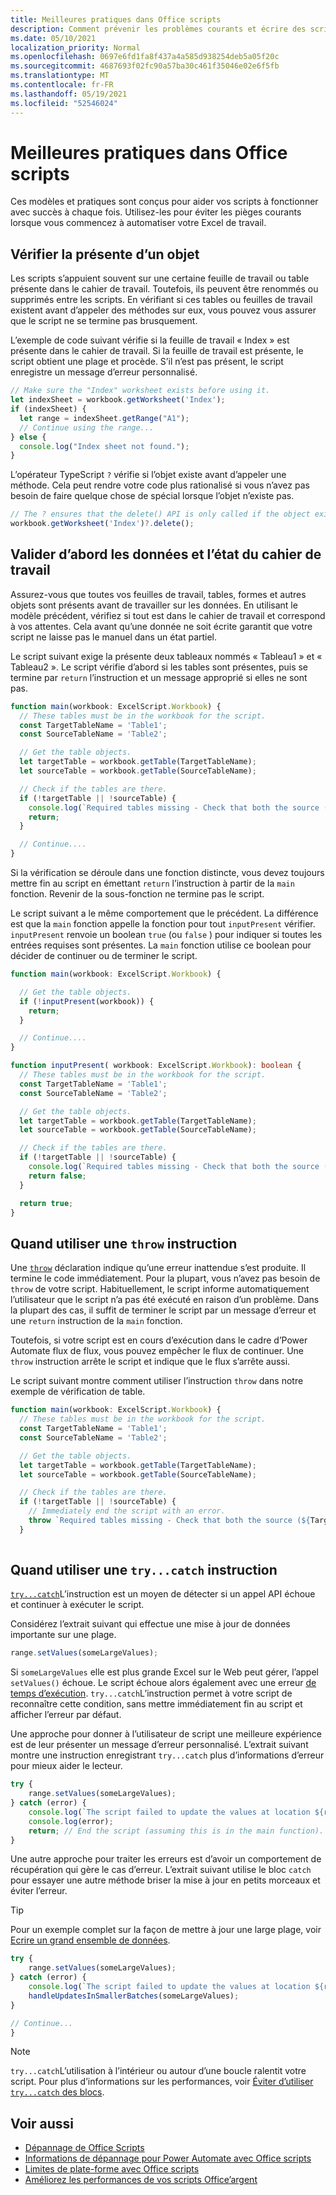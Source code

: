 ```yaml
---
title: Meilleures pratiques dans Office scripts
description: Comment prévenir les problèmes courants et écrire des scripts Office qui peuvent gérer des entrées ou des données inattendues.
ms.date: 05/10/2021
localization_priority: Normal
ms.openlocfilehash: 0697e6fd1fa8f437a4a585d938254deb5a05f20c
ms.sourcegitcommit: 4687693f02fc90a57ba30c461f35046e02e6f5fb
ms.translationtype: MT
ms.contentlocale: fr-FR
ms.lasthandoff: 05/19/2021
ms.locfileid: "52546024"
---
```

# <a name="best-practices-in-office-scripts"></a>Meilleures pratiques dans Office scripts

Ces modèles et pratiques sont conçus pour aider vos scripts à fonctionner avec succès à chaque fois. Utilisez-les pour éviter les pièges courants lorsque vous commencez à automatiser votre Excel de travail.

## <a name="verify-an-object-is-present"></a>Vérifier la présente d’un objet

Les scripts s’appuient souvent sur une certaine feuille de travail ou table présente dans le cahier de travail. Toutefois, ils peuvent être renommés ou supprimés entre les scripts. En vérifiant si ces tables ou feuilles de travail existent avant d’appeler des méthodes sur eux, vous pouvez vous assurer que le script ne se termine pas brusquement.

L’exemple de code suivant vérifie si la feuille de travail « Index » est présente dans le cahier de travail. Si la feuille de travail est présente, le script obtient une plage et procède. S’il n’est pas présent, le script enregistre un message d’erreur personnalisé.

```TypeScript
// Make sure the "Index" worksheet exists before using it.
let indexSheet = workbook.getWorksheet('Index');
if (indexSheet) {
  let range = indexSheet.getRange("A1");
  // Continue using the range...
} else {
  console.log("Index sheet not found.");
}
```

L’opérateur TypeScript `?` vérifie si l’objet existe avant d’appeler une méthode. Cela peut rendre votre code plus rationalisé si vous n’avez pas besoin de faire quelque chose de spécial lorsque l’objet n’existe pas.

```TypeScript
// The ? ensures that the delete() API is only called if the object exists.
workbook.getWorksheet('Index')?.delete();
```

## <a name="validate-data-and-workbook-state-first"></a>Valider d’abord les données et l’état du cahier de travail

Assurez-vous que toutes vos feuilles de travail, tables, formes et autres objets sont présents avant de travailler sur les données. En utilisant le modèle précédent, vérifiez si tout est dans le cahier de travail et correspond à vos attentes. Cela avant qu’une donnée ne soit écrite garantit que votre script ne laisse pas le manuel dans un état partiel.

Le script suivant exige la présente deux tableaux nommés « Tableau1 » et « Tableau2 ». Le script vérifie d’abord si les tables sont présentes, puis se termine par `return` l’instruction et un message approprié si elles ne sont pas.

```TypeScript
function main(workbook: ExcelScript.Workbook) {
  // These tables must be in the workbook for the script.
  const TargetTableName = 'Table1';
  const SourceTableName = 'Table2';

  // Get the table objects.
  let targetTable = workbook.getTable(TargetTableName);
  let sourceTable = workbook.getTable(SourceTableName);

  // Check if the tables are there.
  if (!targetTable || !sourceTable) {
    console.log(`Required tables missing - Check that both the source (${TargetTableName}) and target (${SourceTableName}) tables are present before running the script.`);
    return;
  }

  // Continue....
}
```

Si la vérification se déroule dans une fonction distincte, vous devez toujours mettre fin au script en émettant `return` l’instruction à partir de la `main` fonction. Revenir de la sous-fonction ne termine pas le script.

Le script suivant a le même comportement que le précédent. La différence est que la `main` fonction appelle la fonction pour tout `inputPresent` vérifier. `inputPresent` renvoie un boolean `true` (ou `false` ) pour indiquer si toutes les entrées requises sont présentes. La `main` fonction utilise ce boolean pour décider de continuer ou de terminer le script.

```TypeScript
function main(workbook: ExcelScript.Workbook) {

  // Get the table objects.
  if (!inputPresent(workbook)) {
    return;
  }

  // Continue....
}

function inputPresent( workbook: ExcelScript.Workbook): boolean {
  // These tables must be in the workbook for the script.
  const TargetTableName = 'Table1';
  const SourceTableName = 'Table2';

  // Get the table objects.
  let targetTable = workbook.getTable(TargetTableName);
  let sourceTable = workbook.getTable(SourceTableName);

  // Check if the tables are there.
  if (!targetTable || !sourceTable) {
    console.log(`Required tables missing - Check that both the source (${TargetTableName}) and target (${SourceTableName}) tables are present before running the script.`);
    return false;
  }

  return true;
}
```

## <a name="when-to-use-a-throw-statement"></a>Quand utiliser une `throw` instruction

Une [`throw`](https://developer.mozilla.org/docs/web/javascript/reference/statements/throw) déclaration indique qu’une erreur inattendue s’est produite. Il termine le code immédiatement. Pour la plupart, vous n’avez pas besoin de `throw` de votre script. Habituellement, le script informe automatiquement l’utilisateur que le script n’a pas été exécuté en raison d’un problème. Dans la plupart des cas, il suffit de terminer le script par un message d’erreur et une `return` instruction de la `main` fonction.

Toutefois, si votre script est en cours d’exécution dans le cadre d’Power Automate flux de flux, vous pouvez empêcher le flux de continuer. Une `throw` instruction arrête le script et indique que le flux s’arrête aussi.

Le script suivant montre comment utiliser l’instruction `throw` dans notre exemple de vérification de table.

```TypeScript
function main(workbook: ExcelScript.Workbook) {
  // These tables must be in the workbook for the script.
  const TargetTableName = 'Table1';
  const SourceTableName = 'Table2';

  // Get the table objects.
  let targetTable = workbook.getTable(TargetTableName);
  let sourceTable = workbook.getTable(SourceTableName);

  // Check if the tables are there.
  if (!targetTable || !sourceTable) {
    // Immediately end the script with an error.
    throw `Required tables missing - Check that both the source (${TargetTableName}) and target (${SourceTableName}) tables are present before running the script.`;
  }
  
```

## <a name="when-to-use-a-trycatch-statement"></a>Quand utiliser une `try...catch` instruction

[`try...catch`](https://developer.mozilla.org/docs/Web/JavaScript/Reference/Statements/try...catch)L’instruction est un moyen de détecter si un appel API échoue et continuer à exécuter le script.

Considérez l’extrait suivant qui effectue une mise à jour de données importante sur une plage.

```TypeScript
range.setValues(someLargeValues);
```

Si `someLargeValues` elle est plus grande Excel sur le Web peut gérer, l’appel `setValues()` échoue. Le script échoue alors également avec une erreur [de temps d’exécution](../testing/troubleshooting.md#runtime-errors). `try...catch`L’instruction permet à votre script de reconnaître cette condition, sans mettre immédiatement fin au script et afficher l’erreur par défaut.

Une approche pour donner à l’utilisateur de script une meilleure expérience est de leur présenter un message d’erreur personnalisé. L’extrait suivant montre une instruction enregistrant `try...catch` plus d’informations d’erreur pour mieux aider le lecteur.

```TypeScript
try {
    range.setValues(someLargeValues);
} catch (error) {
    console.log(`The script failed to update the values at location ${range.getAddress()}. Please inspect and run again.`);
    console.log(error);
    return; // End the script (assuming this is in the main function).
}
```

Une autre approche pour traiter les erreurs est d’avoir un comportement de récupération qui gère le cas d’erreur. L’extrait suivant utilise le bloc `catch` pour essayer une autre méthode briser la mise à jour en petits morceaux et éviter l’erreur.

> [!TIP]
> Pour un exemple complet sur la façon de mettre à jour une large plage, voir [Ecrire un grand ensemble de données](../resources/samples/write-large-dataset.md).

```TypeScript
try {
    range.setValues(someLargeValues);
} catch (error) {
    console.log(`The script failed to update the values at location ${range.getAddress()}. Trying a different approach.`);
    handleUpdatesInSmallerBatches(someLargeValues);
}

// Continue...
}
```

> [!NOTE]
> `try...catch`L’utilisation à l’intérieur ou autour d’une boucle ralentit votre script. Pour plus d’informations sur les performances, voir [Éviter d’utiliser `try...catch` des blocs](web-client-performance.md#avoid-using-trycatch-blocks-in-or-surrounding-loops).

## <a name="see-also"></a>Voir aussi

- [Dépannage de Office Scripts](../testing/troubleshooting.md)
- [Informations de dépannage pour Power Automate avec Office scripts](../testing/power-automate-troubleshooting.md)
- [Limites de plate-forme avec Office scripts](../testing/platform-limits.md)
- [Améliorez les performances de vos scripts Office’argent](web-client-performance.md)
